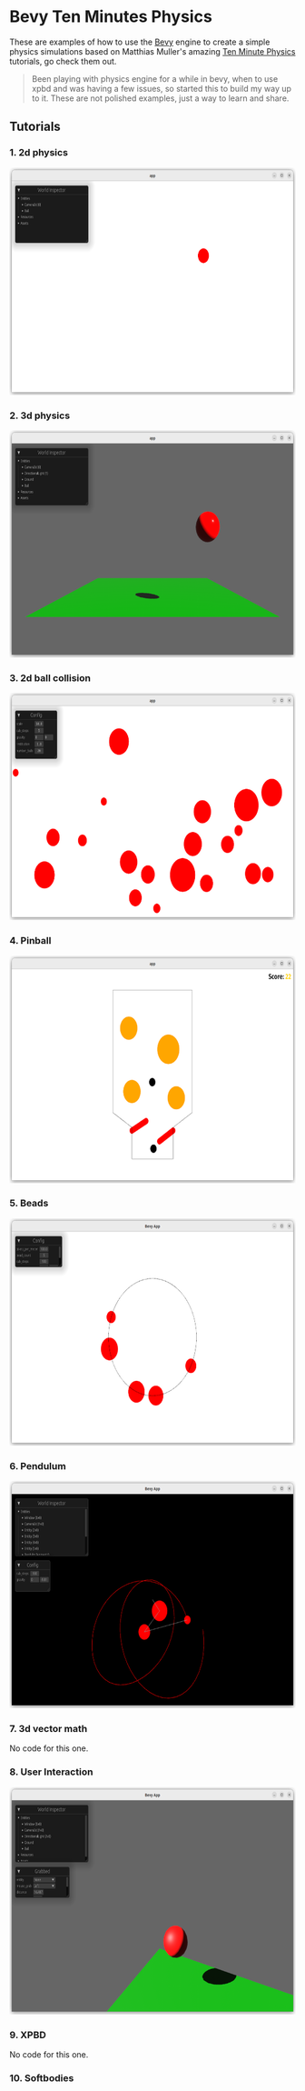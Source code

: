 # Bevy Ten Minutes Physics

These are examples of how to use the [Bevy](https://bevyengine.org/) engine to create a simple physics simulations based on Matthias Muller's amazing [Ten Minute Physics](https://matthias-research.github.io/pages/tenMinutePhysics/index.html) tutorials, go check them out.

> Been playing with physics engine for a while in bevy, when to use xpbd and was having a few issues, so started this to build my way up to it.  These are not polished examples, just a way to learn and share.

## Tutorials

### 1. 2d physics
<img src="/docs/images/20230335-023526.png"  height="400" />

### 2. 3d physics
<img src="docs/images/20230338-023802.png" height="400" />

### 3. 2d ball collision
<img src="docs/images/20230302-230216.png" height="400" />

### 4. Pinball
<img src="docs/images/20230351-015132.png" height="400" />

### 5. Beads
<img src="docs/images/20230351-135141.png" height="400" />

### 6. Pendulum
<img src="docs/images/20230357-025758.png" height="400" />

### 7. 3d vector math
No code for this one.

### 8. User Interaction
<img src="docs/images/20230324-202430.png" height="400" />

### 9. XPBD
No code for this one.

### 10. Softbodies